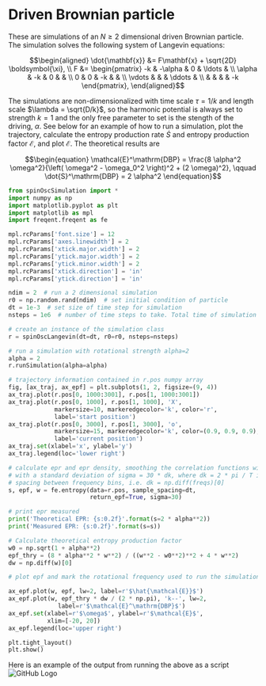# Driven Brownian particle

These are simulations of an $`N \geq 2`$ dimensional driven Brownian particle. The simulation solves the following system of Langevin equations:

```math
\begin{aligned}
    \dot{\mathbf{x}} &= F\mathbf{x} + \sqrt{2D} \boldsymbol{\xi}, \\
    F &=
    \begin{pmatrix}
        -k & -\alpha & 0 & \ldots &  \\
        \alpha & -k & 0 &  &  \\
        0 & 0 & -k &  &  \\
        \vdots &  &  &  \ddots & \\
        &  &  &  & -k
    \end{pmatrix},
\end{aligned}
```

The simulations are non-dimensionalized with time scale $`\tau = 1/k`$ and length scale $`\lambda = \sqrt{D/k}`$, so the harmonic potential is always set to strength $`k=1`$ and the only free parameter to set is the stength of the driving, $`\alpha`$. See below for an example of how to run a simulation, plot the trajectory, calculate the entropy production rate $`\dot{S}`$ and entropy production factor $`\mathcal{E}`$, and plot $`\mathcal{E}`$. The theoretical results are

```math
\begin{equation}
    \mathcal{E}^\mathrm{DBP} = \frac{8 \alpha^2 \omega^2}{\left( \omega^2 - \omega_0^2 \right)^2 + (2 \omega)^2}, \qquad \dot{S}^\mathrm{DBP} = 2 \alpha^2
\end{equation}
```

```python
from spinOscSimulation import *
import numpy as np
import matplotlib.pyplot as plt
import matplotlib as mpl
import freqent.freqent as fe

mpl.rcParams['font.size'] = 12
mpl.rcParams['axes.linewidth'] = 2
mpl.rcParams['xtick.major.width'] = 2
mpl.rcParams['ytick.major.width'] = 2
mpl.rcParams['ytick.minor.width'] = 2
mpl.rcParams['xtick.direction'] = 'in'
mpl.rcParams['ytick.direction'] = 'in'

ndim = 2  # run a 2 dimensional simulation
r0 = np.random.rand(ndim)  # set initial condition of particle
dt = 1e-3  # set size of time step for simulation
nsteps = 1e6  # number of time steps to take. Total time of simulation is dt * nsteps

# create an instance of the simulation class
r = spinOscLangevin(dt=dt, r0=r0, nsteps=nsteps)

# run a simulation with rotational strength alpha=2
alpha = 2
r.runSimulation(alpha=alpha)

# trajectory information contained in r.pos numpy array
fig, [ax_traj, ax_epf] = plt.subplots(1, 2, figsize=(9, 4))
ax_traj.plot(r.pos[0, 1000:3001], r.pos[1, 1000:3001])
ax_traj.plot(r.pos[0, 1000], r.pos[1, 1000], 'X',
             markersize=10, markeredgecolor='k', color='r',
             label='start position')
ax_traj.plot(r.pos[0, 3000], r.pos[1, 3000], 'o',
             markersize=15, markeredgecolor='k', color=(0.9, 0.9, 0.9),
             label='current position')
ax_traj.set(xlabel='x', ylabel='y')
ax_traj.legend(loc='lower right')

# calculate epr and epr density, smoothing the correlation functions with a Gaussian
# with a standard deviation of sigma = 30 * dk, where dk = 2 * pi / T is the
# spacing between frequency bins, i.e. dk = np.diff(freqs)[0]
s, epf, w = fe.entropy(data=r.pos, sample_spacing=dt,
                       return_epf=True, sigma=30)

# print epr measured
print('Theoretical EPR: {s:0.2f}'.format(s=2 * alpha**2))
print('Measured EPR: {s:0.2f}'.format(s=s))

# Calculate theoretical entropy production factor
w0 = np.sqrt(1 + alpha**2)
epf_thry = (8 * alpha**2 * w**2) / ((w**2 - w0**2)**2 + 4 * w**2)
dw = np.diff(w)[0]

# plot epf and mark the rotational frequency used to run the simulation

ax_epf.plot(w, epf, lw=2, label=r'$\hat{\mathcal{E}}$')
ax_epf.plot(w, epf_thry * dw / (2 * np.pi), 'k--', lw=2,
              label=r'$\mathcal{E}^\mathrm{DBP}$')
ax_epf.set(xlabel=r'$\omega$', ylabel=r'$\mathcal{E}$',
           xlim=[-20, 20])
ax_epf.legend(loc='upper right')

plt.tight_layout()
plt.show()
```

Here is an example of the output from running the above as a script
![GitHub Logo](/readme_example_alpha2.png)
